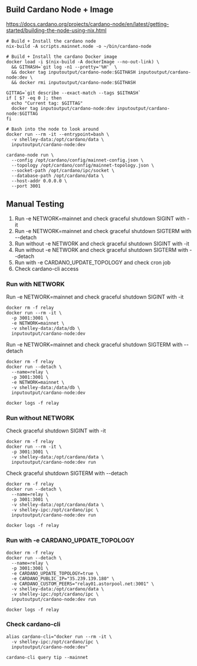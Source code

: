 
## Build Cardano Node + Image

https://docs.cardano.org/projects/cardano-node/en/latest/getting-started/building-the-node-using-nix.html

```
# Build + Install the cardano node
nix-build -A scripts.mainnet.node -o ~/bin/cardano-node

# Build + Install the cardano Docker image
docker load -i $(nix-build -A dockerImage --no-out-link) \
  && GITHASH=`git log -n1 --pretty='%H'` \
  && docker tag inputoutput/cardano-node:$GITHASH inputoutput/cardano-node:dev \
  && docker rmi inputoutput/cardano-node:$GITHASH

GITTAG=`git describe --exact-match --tags $GITHASH`
if [ $? -eq 0 ]; then
  echo "Current tag: $GITTAG"
  docker tag inputoutput/cardano-node:dev inputoutput/cardano-node:$GITTAG
fi

# Bash into the node to look around
docker run --rm -it --entrypoint=bash \
  -v shelley-data:/opt/cardano/data \
  inputoutput/cardano-node:dev

cardano-node run \
  --config /opt/cardano/config/mainnet-config.json \
  --topology /opt/cardano/config/mainnet-topology.json \
  --socket-path /opt/cardano/ipc/socket \
  --database-path /opt/cardano/data \
  --host-addr 0.0.0.0 \
  --port 3001
```

## Manual Testing

1. Run -e NETWORK=mainnet and check graceful shutdown SIGINT with -it
2. Run -e NETWORK=mainnet and check graceful shutdown SIGTERM with --detach
3. Run without -e NETWORK and check graceful shutdown SIGINT with -it
4. Run without -e NETWORK and check graceful shutdown SIGTERM with --detach
5. Run with -e CARDANO_UPDATE_TOPOLOGY and check cron job
6. Check cardano-cli access

### Run with NETWORK

Run -e NETWORK=mainnet and check graceful shutdown SIGINT with -it

```
docker rm -f relay
docker run --rm -it \
  -p 3001:3001 \
  -e NETWORK=mainnet \
  -v shelley-data:/data/db \
  inputoutput/cardano-node:dev
```

Run -e NETWORK=mainnet and check graceful shutdown SIGTERM with --detach

```
docker rm -f relay
docker run --detach \
  --name=relay \
  -p 3001:3001 \
  -e NETWORK=mainnet \
  -v shelley-data:/data/db \
  inputoutput/cardano-node:dev

docker logs -f relay
```

### Run without NETWORK

Check graceful shutdown SIGINT with -it

```
docker rm -f relay
docker run --rm -it \
  -p 3001:3001 \
  -v shelley-data:/opt/cardano/data \
  inputoutput/cardano-node:dev run
```

Check graceful shutdown SIGTERM with --detach

```
docker rm -f relay
docker run --detach \
  --name=relay \
  -p 3001:3001 \
  -v shelley-data:/opt/cardano/data \
  -v shelley-ipc:/opt/cardano/ipc \
  inputoutput/cardano-node:dev run

docker logs -f relay
```
### Run with -e CARDANO_UPDATE_TOPOLOGY

```
docker rm -f relay
docker run --detach \
  --name=relay \
  -p 3001:3001 \
  -e CARDANO_UPDATE_TOPOLOGY=true \
  -e CARDANO_PUBLIC_IP="35.239.139.180" \
  -e CARDANO_CUSTOM_PEERS="relay01.astorpool.net:3001" \
  -v shelley-data:/opt/cardano/data \
  -v shelley-ipc:/opt/cardano/ipc \
  inputoutput/cardano-node:dev run

docker logs -f relay
```

### Check cardano-cli

```
alias cardano-cli="docker run --rm -it \
  -v shelley-ipc:/opt/cardano/ipc \
  inputoutput/cardano-node:dev"

cardano-cli query tip --mainnet
```
